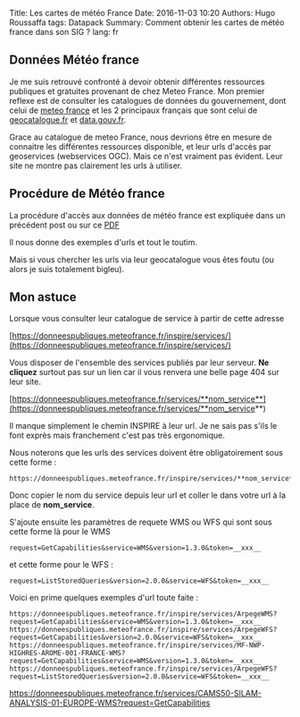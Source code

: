 Title: Les cartes de météo France
Date: 2016-11-03 10:20
Authors: Hugo Roussaffa
tags: Datapack
Summary: Comment obtenir les cartes de météo france dans son SIG ?
lang: fr

## Données Météo france

Je me suis retrouvé confronté à devoir obtenir différentes ressources publiques et gratuites provenant de chez Meteo France. 
Mon premier reflexe est de consulter les catalogues de données du gouvernement, dont celui de [meteo france](https://donneespubliques.meteofrance.fr) et les 2 principaux français que sont celui de [geocatalogue.fr](l'IGN) et [data.gouv.fr](data.gouv.fr).

Grace au catalogue de meteo France, nous devrions être en mesure de connaitre les différentes ressources disponible, et leur urls d'accès par geoservices (webservices OGC). Mais ce n'est vraiment pas évident. Leur site ne montre pas clairement les urls à utiliser. 

## Procédure de Météo france

La procédure d'accès aux données de météo france est expliquée dans un précédent post ou sur ce [PDF](https://donneespubliques.meteofrance.fr/client/gfx/utilisateur/File/documentation-webservices-inspire.pdf)

Il nous donne des exemples d'urls et tout le toutim.

Mais si vous chercher les urls via leur geocatalogue vous êtes foutu (ou alors je suis totalement bigleu).

## Mon astuce
Lorsque vous consulter leur catalogue de service à partir de cette adresse 

[https://donneespubliques.meteofrance.fr/inspire/services/](https://donneespubliques.meteofrance.fr/inspire/services/)

Vous disposer de l'ensemble des services publiés par leur serveur. **Ne cliquez** surtout pas sur un lien car il vous renvera une belle page 404 sur leur site.

[https://donneespubliques.meteofrance.fr/services/**nom_service**](https://donneespubliques.meteofrance.fr/services/**nom_service**)

Il manque simplement le chemin INSPIRE à leur url. Je ne sais pas s'ils le font exprès mais franchement c'est pas très ergonomique.

Nous noterons que les urls des services doivent être obligatoirement sous cette forme :

~~~
https://donneespubliques.meteofrance.fr/inspire/services/**nom_service**/?
~~~ 

Donc copier le nom du service depuis leur url et coller le dans votre url à la place de **nom_service**.

S'ajoute ensuite les paramètres de requete WMS ou WFS qui sont sous cette forme là pour le WMS

~~~
request=GetCapabilities&service=WMS&version=1.3.0&token=__xxx__
~~~

et cette forme pour le WFS :

~~~
request=ListStoredQueries&version=2.0.0&service=WFS&token=__xxx__
~~~

Voici en prime quelques exemples d'url toute faite :

~~~
https://donneespubliques.meteofrance.fr/inspire/services/ArpegeWMS?request=GetCapabilities&service=WMS&version=1.3.0&token=__xxx__
https://donneespubliques.meteofrance.fr/inspire/services/ArpegeWFS?request=GetCapabilities&version=2.0.0&service=WFS&token=__xxx__
https://donneespubliques.meteofrance.fr/inspire/services/MF-NWP-HIGHRES-AROME-001-FRANCE-WMS?request=GetCapabilities&service=WMS&version=1.3.0&token=__xxx__
https://donneespubliques.meteofrance.fr/inspire/services/ArpegeWFS?request=ListStoredQueries&version=2.0.0&service=WFS&token=__xxx__
~~~


https://donneespubliques.meteofrance.fr/services/CAMS50-SILAM-ANALYSIS-01-EUROPE-WMS?request=GetCapabilities